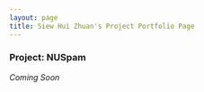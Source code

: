 ```yaml
---
layout: page
title: Siew Hui Zhuan's Project Portfolio Page
---
```


### Project: NUSpam

_Coming Soon_